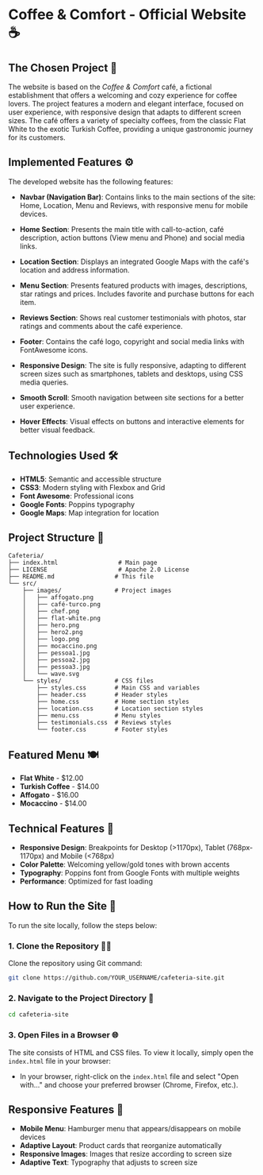 # Coffee & Comfort - Official Website ☕

## The Chosen Project 🏪

The website is based on the *Coffee & Comfort* café, a fictional establishment that offers a welcoming and cozy experience for coffee lovers. The project features a modern and elegant interface, focused on user experience, with responsive design that adapts to different screen sizes. The café offers a variety of specialty coffees, from the classic Flat White to the exotic Turkish Coffee, providing a unique gastronomic journey for its customers.

## Implemented Features ⚙️

The developed website has the following features:

- **Navbar (Navigation Bar)**: Contains links to the main sections of the site: Home, Location, Menu and Reviews, with responsive menu for mobile devices.
  
- **Home Section**: Presents the main title with call-to-action, café description, action buttons (View menu and Phone) and social media links.

- **Location Section**: Displays an integrated Google Maps with the café's location and address information.

- **Menu Section**: Presents featured products with images, descriptions, star ratings and prices. Includes favorite and purchase buttons for each item.

- **Reviews Section**: Shows real customer testimonials with photos, star ratings and comments about the café experience.

- **Footer**: Contains the café logo, copyright and social media links with FontAwesome icons.

- **Responsive Design**: The site is fully responsive, adapting to different screen sizes such as smartphones, tablets and desktops, using CSS media queries.

- **Smooth Scroll**: Smooth navigation between site sections for a better user experience.

- **Hover Effects**: Visual effects on buttons and interactive elements for better visual feedback.

## Technologies Used 🛠️

- **HTML5**: Semantic and accessible structure
- **CSS3**: Modern styling with Flexbox and Grid
- **Font Awesome**: Professional icons
- **Google Fonts**: Poppins typography
- **Google Maps**: Map integration for location

## Project Structure 📁

```
Cafeteria/
├── index.html                 # Main page
├── LICENSE                    # Apache 2.0 License
├── README.md                 # This file
└── src/
    ├── images/               # Project images
    │   ├── affogato.png
    │   ├── café-turco.png
    │   ├── chef.png
    │   ├── flat-white.png
    │   ├── hero.png
    │   ├── hero2.png
    │   ├── logo.png
    │   ├── mocaccino.png
    │   ├── pessoa1.jpg
    │   ├── pessoa2.jpg
    │   ├── pessoa3.jpg
    │   └── wave.svg
    └── styles/               # CSS files
        ├── styles.css        # Main CSS and variables
        ├── header.css        # Header styles
        ├── home.css          # Home section styles
        ├── location.css      # Location section styles
        ├── menu.css          # Menu styles
        ├── testimonials.css  # Reviews styles
        └── footer.css        # Footer styles
```

## Featured Menu 🍽️

- **Flat White** - $12.00
- **Turkish Coffee** - $14.00
- **Affogato** - $16.00
- **Mocaccino** - $14.00

## Technical Features 🔧

- **Responsive Design**: Breakpoints for Desktop (>1170px), Tablet (768px-1170px) and Mobile (<768px)
- **Color Palette**: Welcoming yellow/gold tones with brown accents
- **Typography**: Poppins font from Google Fonts with multiple weights
- **Performance**: Optimized for fast loading

## How to Run the Site 🚀

To run the site locally, follow the steps below:

### 1. Clone the Repository 🧑‍💻

Clone the repository using Git command:

```bash
git clone https://github.com/YOUR_USERNAME/cafeteria-site.git
```

### 2. Navigate to the Project Directory 📂

```bash
cd cafeteria-site
```

### 3. Open Files in a Browser 🌐

The site consists of HTML and CSS files. To view it locally, simply open the `index.html` file in your browser:

- In your browser, right-click on the `index.html` file and select "Open with..." and choose your preferred browser (Chrome, Firefox, etc.).

## Responsive Features 📱

- **Mobile Menu**: Hamburger menu that appears/disappears on mobile devices
- **Adaptive Layout**: Product cards that reorganize automatically
- **Responsive Images**: Images that resize according to screen size
- **Adaptive Text**: Typography that adjusts to screen size
